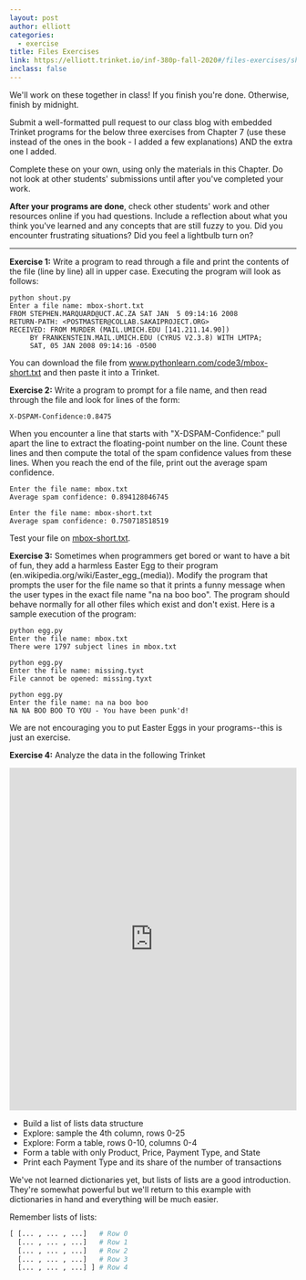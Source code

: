 ```yaml
---
layout: post
author: elliott
categories:
  - exercise
title: Files Exercises
link: https://elliott.trinket.io/inf-380p-fall-2020#/files-exercises/shout-lines
inclass: false
---
```


We'll work on these together in class!  If you finish you're done.  Otherwise, finish by midnight.

Submit a well-formatted pull request to our class blog with embedded Trinket programs for the below three
exercises from Chapter 7 (use these instead of the ones in the book - I added a few explanations) AND the extra one I added.

Complete these on your own, using only the materials in this Chapter. Do not
look at other students' submissions until after you've completed your work.

**After your programs are done**, check other students' work and other resources online if you had questions.
Include a reflection about what you think you've learned and any concepts that are still fuzzy to you.
Did you encounter frustrating situations? Did you feel a lightbulb turn on?

___


**Exercise 1:** Write a program to read through a file and print the contents of the file (line by line) all in upper case. Executing the program will look as follows:

```
python shout.py
Enter a file name: mbox-short.txt
FROM STEPHEN.MARQUARD@UCT.AC.ZA SAT JAN  5 09:14:16 2008
RETURN-PATH: <POSTMASTER@COLLAB.SAKAIPROJECT.ORG>
RECEIVED: FROM MURDER (MAIL.UMICH.EDU [141.211.14.90])
     BY FRANKENSTEIN.MAIL.UMICH.EDU (CYRUS V2.3.8) WITH LMTPA;
     SAT, 05 JAN 2008 09:14:16 -0500

```

You can download the file from www.pythonlearn.com/code3/mbox-short.txt and then paste it into a Trinket.

**Exercise 2:** Write a program to prompt for a file name, and then read through the file and look for lines of the form:

```
X-DSPAM-Confidence:0.8475
```

When you encounter a line that starts with "X-DSPAM-Confidence:" pull apart the line to extract the floating-point number on the line. Count these lines and then compute the total of the spam confidence values from these lines. When you reach the end of the file, print out the average spam confidence.

```
Enter the file name: mbox.txt
Average spam confidence: 0.894128046745

Enter the file name: mbox-short.txt
Average spam confidence: 0.750718518519
```

Test your file on [mbox-short.txt](http://www.pythonlearn.com/code3/mbox.txt).

**Exercise 3:** Sometimes when programmers get bored or want to have a bit of fun, they add a harmless Easter Egg to their program (en.wikipedia.org/wiki/Easter_egg_(media)). Modify the program that prompts the user for the file name so that it prints a funny message when the user types in the exact file name "na na boo boo". The program should behave normally for all other files which exist and don't exist. Here is a sample execution of the program:

```
python egg.py
Enter the file name: mbox.txt
There were 1797 subject lines in mbox.txt

python egg.py
Enter the file name: missing.tyxt
File cannot be opened: missing.tyxt

python egg.py
Enter the file name: na na boo boo
NA NA BOO BOO TO YOU - You have been punk'd!
```

We are not encouraging you to put Easter Eggs in your programs--this is just an exercise.

**Exercise 4:** Analyze the data in the following Trinket

<iframe src="https://trinket.io/embed/python3/b6682a1642" width="100%" height="600" frameborder="0" marginwidth="0" marginheight="0" allowfullscreen></iframe>

* Build a list of lists data structure
* Explore: sample the 4th column, rows 0-25
* Explore: Form a table, rows 0-10, columns 0-4
* Form a table with only Product, Price, Payment Type, and State
* Print each Payment Type and its share of the number of transactions

We've not learned dictionaries yet, but lists of lists are a good introduction.
They're somewhat powerful but we'll return to this example with dictionaries in
hand and everything will be much easier.

Remember lists of lists:

```python
[ [... , ... , ...]   # Row 0
  [... , ... , ...]   # Row 1
  [... , ... , ...]   # Row 2
  [... , ... , ...]   # Row 3
  [... , ... , ...] ] # Row 4
```
